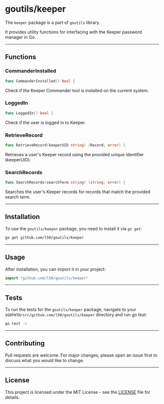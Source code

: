 # goutils/keeper

The `keeper` package is a part of `goutils` library.

It provides utility functions for interfacing with the Keeper
password manager in Go.

---

## Functions

### CommanderInstalled

```go
func CommanderInstalled() bool {
```

Check if the Keeper Commander tool is installed on the current system.

### LoggedIn

```go
func LoggedIn() bool {
```

Check if the user is logged in to Keeper.

### RetrieveRecord

```go
func RetrieveRecord(keeperUID string) (Record, error) {
```

Retrieves a user's Keeper record using the provided unique identifier (keeperUID).

### SearchRecords

```go
func SearchRecords(searchTerm string) (string, error) {
```

Searches the user's Keeper records for records that match the provided search term.

---

## Installation

To use the `goutils/keeper` package, you need to install it via `go get`:

```bash
go get github.com/l50/goutils/keeper
```

---

## Usage

After installation, you can import it in your project:

```go
import "github.com/l50/goutils/keeper"
```

---

## Tests

To run the tests for the `goutils/keeper` package, navigate to
your `$GOPATH/src/github.com/l50/goutils/keeper` directory
and run go test:

```bash
go test -v
```

---

## Contributing

Pull requests are welcome. For major changes, please
open an issue first to discuss what you would like to change.

---

## License

This project is licensed under the MIT License - see
the [LICENSE](../LICENSE) file for details.
